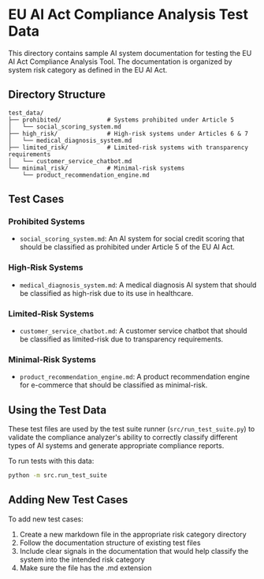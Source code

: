 # EU AI Act Compliance Analysis Test Data

This directory contains sample AI system documentation for testing the EU AI Act Compliance Analysis Tool. The documentation is organized by system risk category as defined in the EU AI Act.

## Directory Structure

```
test_data/
├── prohibited/             # Systems prohibited under Article 5
│   └── social_scoring_system.md
├── high_risk/              # High-risk systems under Articles 6 & 7
│   └── medical_diagnosis_system.md
├── limited_risk/           # Limited-risk systems with transparency requirements
│   └── customer_service_chatbot.md
└── minimal_risk/           # Minimal-risk systems
    └── product_recommendation_engine.md
```

## Test Cases

### Prohibited Systems
- `social_scoring_system.md`: An AI system for social credit scoring that should be classified as prohibited under Article 5 of the EU AI Act.

### High-Risk Systems
- `medical_diagnosis_system.md`: A medical diagnosis AI system that should be classified as high-risk due to its use in healthcare.

### Limited-Risk Systems
- `customer_service_chatbot.md`: A customer service chatbot that should be classified as limited-risk due to transparency requirements.

### Minimal-Risk Systems
- `product_recommendation_engine.md`: A product recommendation engine for e-commerce that should be classified as minimal-risk.

## Using the Test Data

These test files are used by the test suite runner (`src/run_test_suite.py`) to validate the compliance analyzer's ability to correctly classify different types of AI systems and generate appropriate compliance reports.

To run tests with this data:

```bash
python -m src.run_test_suite
```

## Adding New Test Cases

To add new test cases:

1. Create a new markdown file in the appropriate risk category directory
2. Follow the documentation structure of existing test files
3. Include clear signals in the documentation that would help classify the system into the intended risk category
4. Make sure the file has the .md extension 